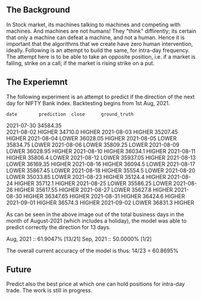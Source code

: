 ## The Background
In Stock market, its machines talking to machines and competing with machines. And machines are not humans! They "think" diffirently; its certain that only a machine can defeat a machine, and not a human. Hence it is important that the algorithms that we create have zero human intervention, ideally. Following is an attempt to build the same, for intra-day frequency. The attempt here is to be able to take an opposite position, i.e. if a market is falling, strike on a call; if the market is rising strike on a put.

## The Experiemnt
The following experiment is an attempt to predict if the direction of the next day for NIFTY Bank index. Backtesting begins from 1st Aug, 2021.

	date	    prediction	close	   ground_truth
2021-07-30		         34584.35	
2021-08-02	 HIGHER	   34710.0	  HIGHER
2021-08-03	 HIGHER	   35207.45	  HIGHER
2021-08-04	 LOWER	   36028.05	  HIGHER
2021-08-05	 LOWER	   35834.75	  LOWER
2021-08-06	 LOWER	   35809.25	  LOWER
2021-08-09	 LOWER	   36028.95	  HIGHER
2021-08-10	 HIGHER	   36034.1	  HIGHER
2021-08-11	 HIGHER	   35806.4	  LOWER
2021-08-12	 LOWER	   35937.05	  HIGHER
2021-08-13	 LOWER	   36169.35	  HIGHER
2021-08-16	 HIGHER	   36094.5	  LOWER
2021-08-17	 LOWER	   35867.45	  LOWER
2021-08-18	 HIGHER	   35554.5	  LOWER
2021-08-20	 LOWER	   35033.85	  LOWER
2021-08-23	 HIGHER	   35124.4	  HIGHER
2021-08-24	 HIGHER	   35712.1	  HIGHER
2021-08-25	 LOWER	   35586.25	  LOWER
2021-08-26	 HIGHER	   35617.55	  HIGHER
2021-08-27	 LOWER	   35627.8	  HIGHER
2021-08-30	 HIGHER	   36347.65	  HIGHER
2021-08-31	 HIGHER	   36424.6	  HIGHER
2021-09-01	 HIGHER	   36574.3	  HIGHER
2021-09-02	 LOWER	   36831.3	  HIGHER


As can be seen in the above image out of the total business days in the month of August-2021 (which includes a holiday), the model was able to predict correctly the direction for 13 days.

Aug, 2021 :: 61.9047% [13/21]
Sep, 2021 :: 50.0000% [1/2]

The overall current accuracy of the model is thus: 14/23 = 60.8695%

## Future
Predict also the best price at which one can hold positions for intra-day trade. The work is still in progress.
